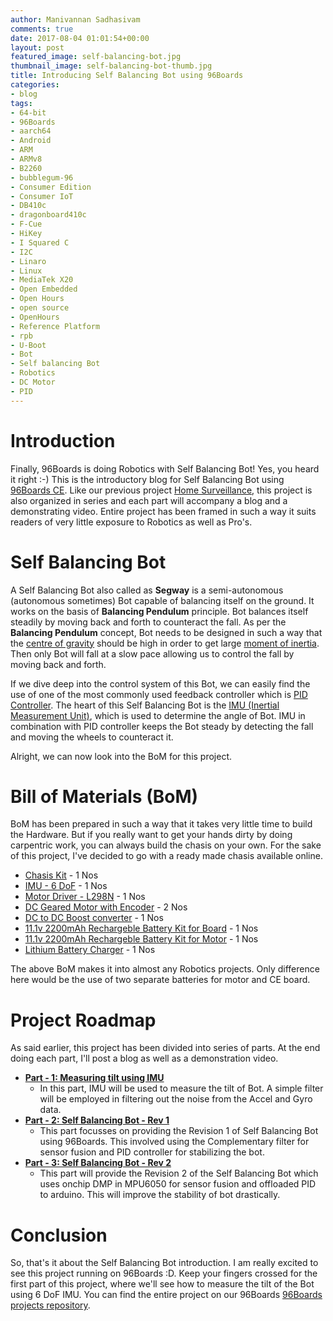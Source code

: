 ```yaml
---
author: Manivannan Sadhasivam
comments: true
date: 2017-08-04 01:01:54+00:00
layout: post
featured_image: self-balancing-bot.jpg
thumbnail_image: self-balancing-bot-thumb.jpg
title: Introducing Self Balancing Bot using 96Boards
categories:
- blog
tags:
- 64-bit
- 96Boards
- aarch64
- Android
- ARM
- ARMv8
- B2260
- bubblegum-96
- Consumer Edition
- Consumer IoT
- DB410c
- dragonboard410c
- F-Cue
- HiKey
- I Squared C
- I2C
- Linaro
- Linux
- MediaTek X20
- Open Embedded
- Open Hours
- open source
- OpenHours
- Reference Platform
- rpb
- U-Boot
- Bot
- Self balancing Bot
- Robotics
- DC Motor
- PID
---
```


# **Introduction**

Finally, 96Boards is doing Robotics with Self Balancing Bot! Yes, you heard it right :-) This is the introductory blog for
Self Balancing Bot using [96Boards CE](/products/ce/). Like our previous project [Home Surveillance](/blog/part-1-home-surveillance-project-96boards/),
this project is also organized in series and each part will accompany a blog and a demonstrating video. Entire project has
been framed in such a way it suits readers of very little exposure to Robotics as well as Pro's.

# **Self Balancing Bot**

A Self Balancing Bot also called as **Segway** is a semi-autonomous (autonomous sometimes) Bot capable of balancing itself on
the ground. It works on the basis of **Balancing Pendulum** principle. Bot balances itself steadily by moving back and forth
to counteract the fall. As per the **Balancing Pendulum** concept, Bot needs to be designed in such a way that the [centre
of gravity](https://en.wikipedia.org/wiki/Center_of_mass#Center_of_gravity) should be high in order to get large [moment of inertia](https://en.wikipedia.org/wiki/Moment_of_inertia). Then only
Bot will fall at a slow pace allowing us to control the fall by moving back and forth.

If we dive deep into the control system of this Bot, we can easily find the use of one of the most commonly used feedback controller
which is [PID Controller](https://en.wikipedia.org/wiki/PID_controller). The heart of this Self Balancing Bot is the [IMU
(Inertial Measurement Unit)](https://en.wikipedia.org/wiki/Inertial_measurement_unit), which is used to determine the
angle of Bot. IMU in combination with PID controller keeps the Bot steady by detecting the fall and moving the wheels to
counteract it.

Alright, we can now look into the BoM for this project.

# **Bill of Materials (BoM)**

BoM has been prepared in such a way that it takes very little time to build the Hardware. But if you really want to get your
hands dirty by doing carpentric work, you can always build the chasis on your own. For the sake of this project, I've decided to go with a ready made chasis
available online.

* [Chasis Kit](https://nevonexpress.com/Self-Balancing-Robot-Chassis-Body-Diy.php) - 1 Nos
* [IMU - 6 DoF](http://www.amazon.in/GY-521-Mpu6050-Accelerometer-Arduino-REES52/dp/B008BOPN40/ref=sr_1_1?ie=UTF8&qid=1501573522&sr=8-1&keywords=mpu6050) - 1 Nos
* [Motor Driver - L298N](http://www.amazon.in/Robodo-Electronics-Motor-Driver-Module/dp/B00N4KWYDE/ref=pd_sbs_328_1?_encoding=UTF8&psc=1&refRID=YESQPMRAEF73WTRQPRP1) - 1 Nos
* [DC Geared Motor with Encoder](http://www.rhydolabz.com/robotics-motor-drivers-c-155_162/751-metal-gearmotor-25dx54l-mm-lp-12v-with-48-cpr-encoder-p-2281.html) - 2 Nos
* [DC to DC Boost converter](http://www.amazon.in/KitsGuru-Step-up-Adjustable-Booster-Current/dp/B00HV59922) - 1 Nos
* [11.1v 2200mAh Rechargeble Battery Kit for Board](http://robokits.co.in/batteries-chargers/lithium-ion-battery/li-ion-11.1v-2200mah-2c-with-inbuilt-charger-protection) - 1 Nos
* [11.1v 2200mAh Rechargeble Battery Kit for Motor](http://robokits.co.in/batteries-chargers/lithium-ion-battery/lithium-ion-rechargeable-battery-pack-11.1v-2200mah-2c) - 1 Nos
* [Lithium Battery Charger](http://www.amazon.in/Lithium-Battery-Charger-Protection-Module/dp/B0728D6MTV/ref=sr_1_6?s=industrial&ie=UTF8&qid=1501652848&sr=1-6&keywords=lithium+battery+charger+with+battery+protection) - 1 Nos

The above BoM makes it into almost any Robotics projects. Only difference here would be the use of two separate batteries for motor
and CE board.

# **Project Roadmap**

As said earlier, this project has been divided into series of parts. At the end doing each part, I'll post a blog as well as
a demonstration video.

* [**Part - 1: Measuring tilt using IMU**](https://github.com/96boards-projects/self_balancing_bot#3-measuring-tilt-using-imu)
  * In this part, IMU will be used to measure the tilt of Bot. A simple filter will be employed in filtering out the noise from the Accel and Gyro data.
* [**Part - 2: Self Balancing Bot - Rev 1**](https://github.com/96boards-projects/self_balancing_bot#4-self-balancing-bot---rev-1)
  * This part focusses on providing the Revision 1 of Self Balancing Bot using 96Boards. This involved using the Complementary filter for sensor fusion and PID controller for stabilizing the bot.
* [**Part - 3: Self Balancing Bot - Rev 2**](https://github.com/96boards-projects/self_balancing_bot#6-self-balancing-bot---rev-2)
  * This part will provide the Revision 2 of the Self Balancing Bot which uses onchip DMP in MPU6050 for sensor fusion and offloaded PID to arduino. This will improve the stability of bot drastically.

# **Conclusion**

So, that's it about the Self Balancing Bot introduction. I am really excited to see this project running on 96Boards :D.
Keep your fingers crossed for the first part of this project, where we'll see how to measure the tilt of the Bot using 6 DoF
IMU. You can find the entire project on our 96Boards [96Boards projects repository](https://github.com/96boards-projects/self_balancing_bot).
